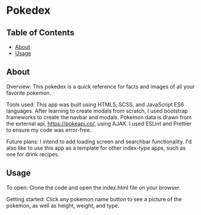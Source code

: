 # Pokedex

## Table of Contents

- [About](#about)
- [Usage](#usage)

## About <a name = "about"></a>

Overview:
This pokedex is a quick reference for facts and images of all your favorite pokemon.

Tools used:
This app was built using HTML5, SCSS, and JavaScript ES6 languages. After learning to create modals from scratch, I used bootstrap frameworks to create the navbar and modals. Pokemon data is drawn from the external api, https://pokeapi.co/, using AJAX. I used ESLint and Prettier to ensure my code was error-free.

Future plans:
I intend to add loading screen and searchbar functionality. I'd also like to use this app as a template for other index-type apps, such as one for drink recipes.

## Usage <a name = "usage"></a>

To open:
Clone the code and open the index.html file on your browser.

Getting started:
Click any pokemon name button to see a picture of the pokemon, as well as height, weight, and type.
